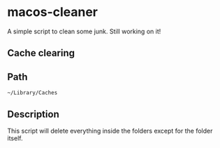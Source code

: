 # macos-cleaner
A simple script to clean some junk.
Still working on it!

## Cache clearing
## Path
`~/Library/Caches`

## Description
This script will delete everything inside the folders except for the folder itself.